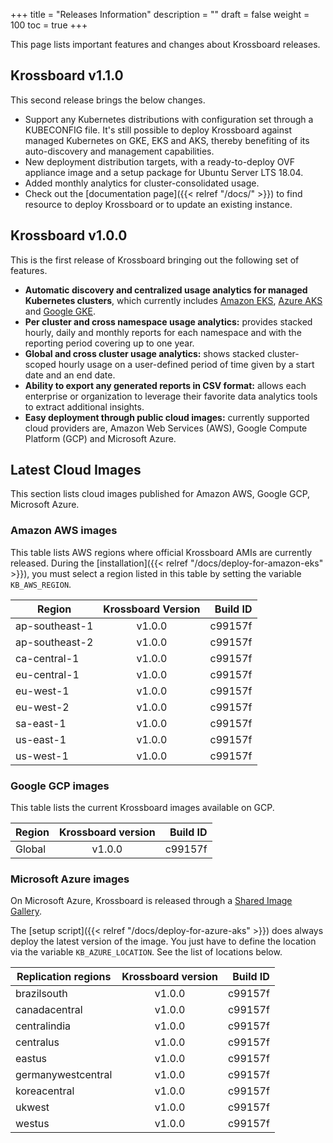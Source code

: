 +++
title = "Releases Information"
description = ""
draft = false
weight = 100
toc = true
+++

This page lists important features and changes about Krossboard releases.

## Krossboard v1.1.0
This second release brings the below changes.
* Support any Kubernetes distributions with configuration set through a KUBECONFIG file. It's still possible to deploy Krossboard against managed Kubernetes on GKE, EKS and AKS, thereby benefiting of its auto-discovery and management capabilities.
* New deployment distribution targets, with a ready-to-deploy OVF appliance image and a setup package for Ubuntu Server LTS 18.04.
* Added monthly analytics for cluster-consolidated usage. 
* Check out the [documentation page]({{< relref "/docs/" >}}) to find resource to deploy Krossboard or to update an existing instance.

## Krossboard v1.0.0
This is the first release of Krossboard bringing out the following set of features.

* **Automatic discovery and centralized usage analytics for managed Kubernetes clusters**, which currently includes [Amazon EKS](https://aws.amazon.com/eks/), [Azure AKS](https://azure.microsoft.com/services/kubernetes-service/) and [Google GKE](https://cloud.google.com/kubernetes-engine).
* **Per cluster and cross namespace usage analytics:** provides stacked hourly, daily and monthly reports for each namespace and with the reporting period covering up to one year.
* **Global and cross cluster usage analytics:** shows stacked cluster-scoped hourly usage on a user-defined period of time given by a start date and an end date.
* **Ability to export any generated reports in CSV format:** allows each enterprise or organization to leverage their favorite data analytics tools to extract additional insights.
* **Easy deployment through public cloud images:** currently supported cloud providers are, Amazon Web Services (AWS), Google Compute Platform (GCP) and Microsoft Azure.

## Latest Cloud Images
This section lists cloud images published for Amazon AWS, Google GCP, Microsoft Azure.

### Amazon AWS images
This table lists AWS regions where official Krossboard AMIs are currently released. During the [installation]({{< relref "/docs/deploy-for-amazon-eks" >}}), you must select a region listed in this table by setting the variable `KB_AWS_REGION`.

| Region          | Krossboard Version       | Build ID         |
| --------------- |:------------------------:| ----------------:|
| ap-southeast-1  | v1.0.0                   | c99157f          |
| ap-southeast-2  | v1.0.0                   | c99157f          |
| ca-central-1    | v1.0.0                   | c99157f          |
| eu-central-1    | v1.0.0                   | c99157f          |
| eu-west-1       | v1.0.0                   | c99157f          |
| eu-west-2       | v1.0.0                   | c99157f          |
| sa-east-1       | v1.0.0                   | c99157f          |
| us-east-1       | v1.0.0                   | c99157f          |
| us-west-1       | v1.0.0                   | c99157f          |

### Google GCP images
This table lists the current Krossboard images available on GCP.

| Region    | Krossboard version   | Build ID         |
| ----------|:--------------------:| ----------------:|
| Global    | v1.0.0                | c99157f          |

### Microsoft Azure images
On Microsoft Azure, Krossboard is released through a [Shared Image Gallery](https://docs.microsoft.com/en-us/azure/virtual-machines/linux/shared-image-galleries).

The [setup script]({{< relref "/docs/deploy-for-azure-aks" >}}) does always deploy the latest version of the image. You just have to define the location via the variable `KB_AZURE_LOCATION`. See the list of locations below.


| Replication regions   | Krossboard version   | Build ID         |
| ----------------------|:--------------------:| ----------------:|
| brazilsouth           | v1.0.0               | c99157f          |
| canadacentral         | v1.0.0               | c99157f          |
| centralindia          | v1.0.0               | c99157f          |
| centralus             | v1.0.0               | c99157f          |
| eastus                | v1.0.0               | c99157f          |
| germanywestcentral    | v1.0.0               | c99157f          |
| koreacentral          | v1.0.0               | c99157f          |
| ukwest                | v1.0.0               | c99157f          |
| westus                | v1.0.0               | c99157f          |
